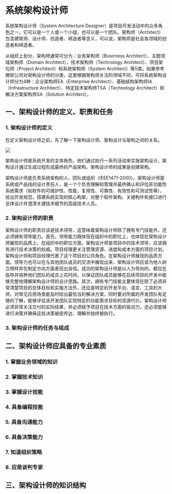 # 系统架构设计师

系统架构设计师（System Architecture Designer）是项目开发活动中的众多角色之一，它可以是一个人或一个小组，也可以是一个团队。架构师（Architect）包含建筑师、设计师、创造者、缔造者等含义，可以说，架构师是社会各领域的创造者和缔造者。

从组织上划分，架构师通常可分为：业务架构师（Busirness Architect）、主题领域架构师（Domain Architect）、技术架构师（Technology Architect）、项目架勾师（Project Architect）和系统架构师（System Architect）等5类。如果参考微软公司对架构设计师的分类，这里根据架构师关注的领域不同，可将系统架构设计师分为4种：企业架构师EA（Enterprise Architect）、基础结构架构师IA（Infrastructure Architect）、特定技术架构师TSA（Technology Architect）和解决方案架构师SA（Solution Architect）。

## 一、架构设计师的定义、职责和任务

### 1. 架构设计师的定义

在定义架构设计师之前，先了解一下架构设计师、架构设计与架构之间的关系。

![](https://regular-files.oss-cn-hangzhou.aliyuncs.com/architecture-designer-relationship.jpg)

架构设计师是系统开发的主体角色，他们通过执行一系列活动来实施架构设计。架构设计通过生成过程形成最终的产品架构，架构设计师的成果是创建架构。

架构设计师是负责系统架构的人、团队或组织（IEEE1471-2000）。架构设计师是系统或产品线的设计责任人，是一个个负责理解和管理并最终确认和评估非功能性系统需求（如软件的可维护性、性能、复用性、可靠性、有效性和可测试性等），给出开发规范，搭建系统实现的核心构架，对整个软件架构、关键构件和接口进行总体设计并澄清关键技术细节的高级技术人员。

### 2. 架构设计师的职责

架构设计师的职责应该是技术领导，这意味着架构设计师除了拥有专门技能外，还必须拥有领导能力。首先，领导能力既体现在组织中的职位上，也体现在架构设计师展现的品质上。在组织中的职位方面，架构设计师是项目中的技术领导，应该拥有进行技术决策的权威。项目经理更关注管理资源、进度和成本方面的项目计划，架构设计师和项目经理代表了这个项目的公共角色。在架构设计师展现的品质方面，领导力也可以在与其他团队成员的交流中展现出来，架构设计师应该为他人树立榜样并在制定方向方面表现出自信。成功的架构设计师是以人为导向的，都应在指导并培养他们团队的成员上花时间，以保证团队成员能够在后续项目的开发中能够完整地理解架构设计师的设计思路。其次，拥有专门技能主要体现在除了必须非常清楚项目的总体目标和实施方法外，还应是特定的开发平台、语言、工具的大师，对常见应用场景能及时给出最恰当的解决方案，同时要对所属的开发团队有足够的了解，能够评估该开发团队实现特定的功能需求目标的资源代价。架构设计师必须非常关注交付的实际结果，并必须赋予项目在技术方面的驱动力，还必须能够进行决策并确保这些决策被皮传达、理解并始终被执行。

### 3. 架构设计师的任务与组成

## 二、架构设计师应具备的专业素质

### 1. 掌握业务领域的知识

### 2. 掌握技术知识

### 3. 掌握设计技能

### 4. 具备编程技能

### 5. 具备沟通能力

### 6. 具备决策能力

### 7. 知道组织策略

### 8. 应是谈判专家

## 三、架构设计师的知识结构
